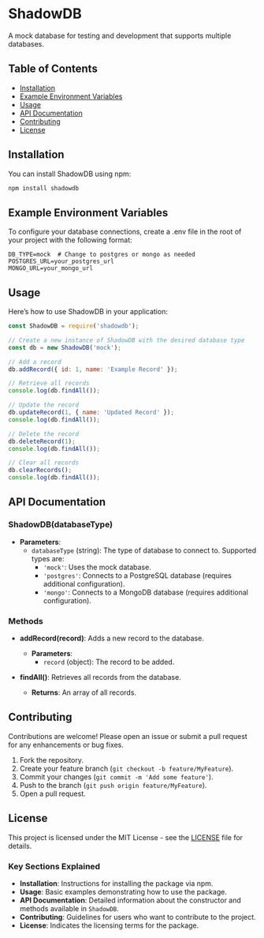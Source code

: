 # ShadowDB

A mock database for testing and development that supports multiple databases.

## Table of Contents
- [Installation](#installation)
- [Example Environment Variables](#example-environment-variables)
- [Usage](#usage)
- [API Documentation](#api-documentation)
- [Contributing](#contributing)
- [License](#license)

## Installation

You can install ShadowDB using npm:

```bash
npm install shadowdb
```

## Example Environment Variables
To configure your database connections, create a .env file in the root of your project with the following format:

```
DB_TYPE=mock  # Change to postgres or mongo as needed
POSTGRES_URL=your_postgres_url
MONGO_URL=your_mongo_url
```

## Usage

Here’s how to use ShadowDB in your application:

```javascript
const ShadowDB = require('shadowdb');

// Create a new instance of ShadowDB with the desired database type
const db = new ShadowDB('mock');

// Add a record
db.addRecord({ id: 1, name: 'Example Record' });

// Retrieve all records
console.log(db.findAll());

// Update the record
db.updateRecord(1, { name: 'Updated Record' });
console.log(db.findAll());

// Delete the record
db.deleteRecord(1);
console.log(db.findAll());

// Clear all records
db.clearRecords();
console.log(db.findAll());

```

## API Documentation

### ShadowDB(databaseType)

- **Parameters**: 
  - `databaseType` (string): The type of database to connect to. Supported types are:
    - `'mock'`: Uses the mock database.
    - `'postgres'`: Connects to a PostgreSQL database (requires additional configuration).
    - `'mongo'`: Connects to a MongoDB database (requires additional configuration).

### Methods

- **addRecord(record)**: Adds a new record to the database.
  - **Parameters**: 
    - `record` (object): The record to be added.

- **findAll()**: Retrieves all records from the database.
  - **Returns**: An array of all records.

## Contributing

Contributions are welcome! Please open an issue or submit a pull request for any enhancements or bug fixes.

1. Fork the repository.
2. Create your feature branch (`git checkout -b feature/MyFeature`).
3. Commit your changes (`git commit -m 'Add some feature'`).
4. Push to the branch (`git push origin feature/MyFeature`).
5. Open a pull request.

## License

This project is licensed under the MIT License - see the [LICENSE](LICENSE) file for details.

### Key Sections Explained

- **Installation**: Instructions for installing the package via npm.
- **Usage**: Basic examples demonstrating how to use the package.
- **API Documentation**: Detailed information about the constructor and methods available in `ShadowDB`.
- **Contributing**: Guidelines for users who want to contribute to the project.
- **License**: Indicates the licensing terms for the package.